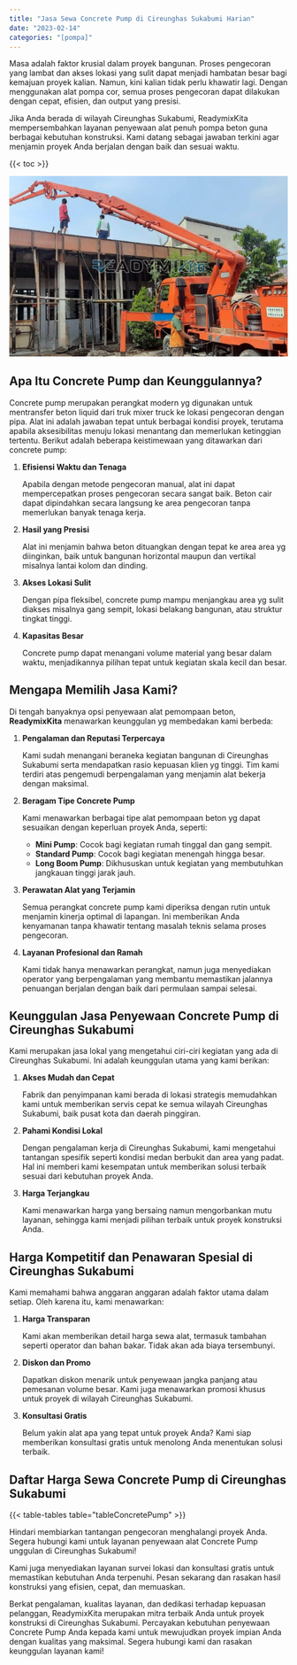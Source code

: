 ```yaml
---
title: "Jasa Sewa Concrete Pump di Cireunghas Sukabumi Harian"
date: "2023-02-14"
categories: "[pompa]"
---
```


Masa adalah faktor krusial dalam proyek bangunan. Proses pengecoran yang lambat dan akses lokasi yang sulit dapat menjadi hambatan besar bagi kemajuan proyek kalian. Namun, kini kalian tidak perlu khawatir lagi. Dengan menggunakan alat pompa cor, semua proses pengecoran dapat dilakukan dengan cepat, efisien, dan output yang presisi.

Jika Anda berada di wilayah Cireunghas Sukabumi, ReadymixKita mempersembahkan layanan penyewaan alat penuh pompa beton guna berbagai kebutuhan konstruksi. Kami datang sebagai jawaban terkini agar menjamin proyek Anda berjalan dengan baik dan sesuai waktu.

{{< toc >}}

![Jasa Sewa Concrete Pump di Cireunghas Sukabumi Harian](/images/pompa/sewa-pompa-21.jpg)

## Apa Itu Concrete Pump dan Keunggulannya?

Concrete pump merupakan perangkat modern yg digunakan untuk mentransfer beton liquid dari truk mixer truck ke lokasi pengecoran dengan pipa. Alat ini adalah jawaban tepat untuk berbagai kondisi proyek, terutama apabila aksesibilitas menuju lokasi menantang dan memerlukan ketinggian tertentu. Berikut adalah beberapa keistimewaan yang ditawarkan dari concrete pump:

1. **Efisiensi Waktu dan Tenaga**

   Apabila dengan metode pengecoran manual, alat ini dapat mempercepatkan proses pengecoran secara sangat baik. Beton cair dapat dipindahkan secara langsung ke area pengecoran tanpa memerlukan banyak tenaga kerja.

2. **Hasil yang Presisi**

   Alat ini menjamin bahwa beton dituangkan dengan tepat ke area area yg diinginkan, baik untuk bangunan horizontal maupun dan vertikal misalnya lantai kolom dan dinding.

3. **Akses Lokasi Sulit**

   Dengan pipa fleksibel, concrete pump mampu menjangkau area yg sulit diakses misalnya gang sempit, lokasi belakang bangunan, atau struktur tingkat tinggi.

4. **Kapasitas Besar**

   Concrete pump dapat menangani volume material yang besar dalam waktu, menjadikannya pilihan tepat untuk kegiatan skala kecil dan besar.

## Mengapa Memilih Jasa Kami?

Di tengah banyaknya opsi penyewaan alat pemompaan beton, **ReadymixKita** menawarkan keunggulan yg membedakan kami berbeda:

1. **Pengalaman dan Reputasi Terpercaya**

   Kami sudah menangani beraneka kegiatan bangunan di Cireunghas Sukabumi serta mendapatkan rasio kepuasan klien yg tinggi. Tim kami terdiri atas pengemudi berpengalaman yang menjamin alat bekerja dengan maksimal.

2. **Beragam Tipe Concrete Pump**

   Kami menawarkan berbagai tipe alat pemompaan beton yg dapat sesuaikan dengan keperluan proyek Anda, seperti:
   - **Mini Pump**: Cocok bagi kegiatan rumah tinggal dan gang sempit.
   - **Standard Pump**: Cocok bagi kegiatan menengah hingga besar.
   - **Long Boom Pump**: Dikhususkan untuk kegiatan yang membutuhkan jangkauan tinggi jarak jauh.

3. **Perawatan Alat yang Terjamin**

   Semua perangkat concrete pump kami diperiksa dengan rutin untuk menjamin kinerja optimal di lapangan. Ini memberikan Anda kenyamanan tanpa khawatir tentang masalah teknis selama proses pengecoran.

4. **Layanan Profesional dan Ramah**

   Kami tidak hanya menawarkan perangkat, namun juga menyediakan operator yang berpengalaman yang membantu memastikan jalannya penuangan berjalan dengan baik dari permulaan sampai selesai.

## Keunggulan Jasa Penyewaan Concrete Pump di Cireunghas Sukabumi

Kami merupakan jasa lokal yang mengetahui ciri-ciri kegiatan yang ada di Cireunghas Sukabumi. Ini adalah keunggulan utama yang kami berikan:

1. **Akses Mudah dan Cepat**

   Fabrik dan penyimpanan kami berada di lokasi strategis memudahkan kami untuk memberikan servis cepat ke semua wilayah Cireunghas Sukabumi, baik pusat kota dan daerah pinggiran.

2. **Pahami Kondisi Lokal**

   Dengan pengalaman kerja di Cireunghas Sukabumi, kami mengetahui tantangan spesifik seperti kondisi medan berbukit dan area yang padat. Hal ini memberi kami kesempatan untuk memberikan solusi terbaik sesuai dari kebutuhan proyek Anda.

3. **Harga Terjangkau**

   Kami menawarkan harga yang bersaing namun mengorbankan mutu layanan, sehingga kami menjadi pilihan terbaik untuk proyek konstruksi Anda.

## Harga Kompetitif dan Penawaran Spesial di Cireunghas Sukabumi

Kami memahami bahwa anggaran anggaran adalah faktor utama dalam setiap. Oleh karena itu, kami menawarkan:

1. **Harga Transparan**

   Kami akan memberikan detail harga sewa alat, termasuk tambahan seperti operator dan bahan bakar. Tidak akan ada biaya tersembunyi.

2. **Diskon dan Promo**

   Dapatkan diskon menarik untuk penyewaan jangka panjang atau pemesanan volume besar. Kami juga menawarkan promosi khusus untuk proyek di wilayah Cireunghas Sukabumi.

3. **Konsultasi Gratis**

   Belum yakin alat apa yang tepat untuk proyek Anda? Kami siap memberikan konsultasi gratis untuk menolong Anda menentukan solusi terbaik.

## Daftar Harga Sewa Concrete Pump di Cireunghas Sukabumi

{{< table-tables table="tableConcretePump" >}}

Hindari membiarkan tantangan pengecoran menghalangi proyek Anda. Segera hubungi kami untuk layanan penyewaan alat Concrete Pump unggulan di Cireunghas Sukabumi!

Kami juga menyediakan layanan survei lokasi dan konsultasi gratis untuk memastikan kebutuhan Anda terpenuhi. Pesan sekarang dan rasakan hasil konstruksi yang efisien, cepat, dan memuaskan.

Berkat pengalaman, kualitas layanan, dan dedikasi terhadap kepuasan pelanggan, ReadymixKita merupakan mitra terbaik Anda untuk proyek konstruksi di Cireunghas Sukabumi. Percayakan kebutuhan penyewaan Concrete Pump Anda kepada kami untuk mewujudkan proyek impian Anda dengan kualitas yang maksimal. Segera hubungi kami dan rasakan keunggulan layanan kami!